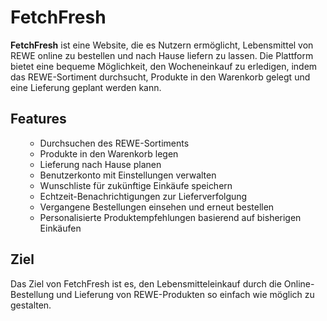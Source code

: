 <!DOCTYPE html>
<html lang="de">

<body>
    <h1>FetchFresh</h1>
    <p><strong>FetchFresh</strong> ist eine Website, die es Nutzern ermöglicht, Lebensmittel von REWE online zu bestellen und nach Hause liefern zu lassen. Die Plattform bietet eine bequeme Möglichkeit, den Wocheneinkauf zu erledigen, indem das REWE-Sortiment durchsucht, Produkte in den Warenkorb gelegt und eine Lieferung geplant werden kann.</p>
    <h2>Features</h2>
    <ul>
    <ul>
        <li>Durchsuchen des REWE-Sortiments</li>
        <li>Produkte in den Warenkorb legen</li>
        <li>Lieferung nach Hause planen</li>
        <li>Benutzerkonto mit Einstellungen verwalten</li>
        <li>Wunschliste für zukünftige Einkäufe speichern</li>
        <li>Echtzeit-Benachrichtigungen zur Lieferverfolgung</li>
        <li>Vergangene Bestellungen einsehen und erneut bestellen</li>
        <li>Personalisierte Produktempfehlungen basierend auf bisherigen Einkäufen</li>
    </ul>
    </ul>
    <h2>Ziel</h2>
    <p>Das Ziel von FetchFresh ist es, den Lebensmitteleinkauf durch die Online-Bestellung und Lieferung von REWE-Produkten so einfach wie möglich zu gestalten.</p>
</body>

</html>
